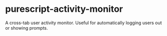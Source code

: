 # purescript-activity-monitor
A cross-tab user activity monitor. Useful for automatically logging users out or showing prompts.
